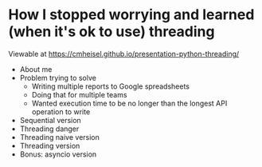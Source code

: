 # How I stopped worrying and learned (when it's ok to use) threading

Viewable at https://cmheisel.github.io/presentation-python-threading/

* About me
* Problem trying to solve
  * Writing multiple reports to Google spreadsheets
  * Doing that for multiple teams
  * Wanted execution time to be no longer than the longest API operation to write
* Sequential version
* Threading danger
* Threading naive version
* Threading version
* Bonus: asyncio version

